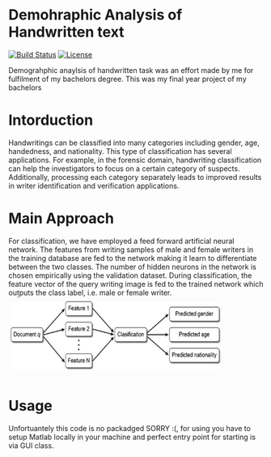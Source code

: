 # Demohraphic Analysis of Handwritten text

[![Build Status](https://travis-ci.org/joemccann/dillinger.svg?branch=master)](https://travis-ci.org/joemccann/dillinger) [![License](https://img.shields.io/badge/License-propriety-blue.svg)](https://opensource.org/licenses/Apache-2.0)

Demograhphic anaylsis of handwritten task was an effort made by me for fulfilment of my bachelors degree. This was my final year project of my bachelors

# Intorduction

Handwritings can be classified into many categories including gender, age, handedness, and nationality. This type of classification has several applications. For example, in the forensic domain, handwriting classification can help the investigators to focus on a certain category of suspects. Additionally, processing each category separately leads to improved results in writer identification and verification applications.

# Main Approach

For classification, we have employed a feed forward artificial neural network. The features from writing samples of male and female writers in the training database are fed to the network making it learn to differentiate between the two classes. The number of hidden neurons in the network is chosen empirically using the validation dataset. During classification, the feature vector of the query writing image is
fed to the trained network which outputs the class label, i.e. male or female writer.
![Main Approach](https://github.com/FaheemBhatti/Demographic-Analysis-of-Handwritten-text/blob/master/Resources/Approach.JPG)

# Usage
Unfortuantely this code is no packadged SORRY :(, for using you have to setup Matlab locally in your machine and perfect entry point for starting is via GUI class. 